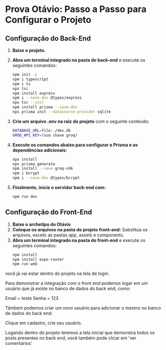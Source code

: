 # Prova Otávio: Passo a Passo para Configurar o Projeto

## Configuração do Back-End

1. **Baixe o projeto.**
2. **Abra um terminal integrado na pasta do back-end** e execute os seguintes comandos:

   ```bash
   npm init -y
   npm i typescript
   npm i ts
   npx tsc
   npm install express
   npm i --save-dev @types/express
   npx tsc --init
   npm install prisma --save-dev
   npx prisma init --datasource-provider sqlite

3. **Crie um arquivo .env na raiz do projeto** com o seguinte conteúdo:
   ```bash
   DATABASE_URL=file:./dev.db
   GROQ_API_KEY=(sua chave groq)
   
4. **Execute os comandos abaixo para configurar o Prisma e as dependências adicionais:**
    ```bash
    npx install
    npx prisma generate
    npm install --save groq-sdk
    npm i bcrypt
    npm i --save-dev @types/bcrypt

5. **Finalmente, inicie o servidor back-end com:**
    ```bash
    npm run dev
    
## Configuração do Front-End

1. **Baixe o archetipo do Otávio**
2. **Coloque os arquivos na pasta do projeto front-end:** Substitua os arquivos, exceto as pastas app, assets e components.
3. **Abra um terminal integrado na pasta do front-end** e execute os seguintes comandos:
    ```bash
    npm install
    npm install expo-router
    npm run web

você já vai estar dentro do projeto na tela de login.

Para demonstrar a integração com o front end podemos logar em um usuário que já existe no banco de dados do back end, como:

Email = teste
Senha = 123

Támbem podemos criar um novo usuário para adicionar o mesmo no banco de dados do back end:

Clique em cadastro, crie seu usuário.

Logando dentro do projeto teremos a tela inicial que demonstra todos os posts presentes no back end, você também pode clicar em 'ver comentários'
